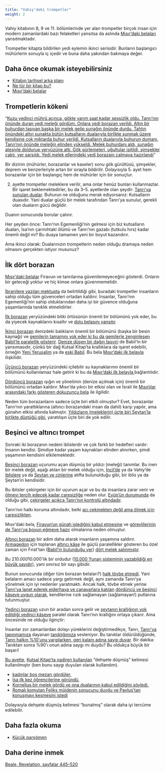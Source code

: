 ```yaml
---
title: "Vahiy’deki trompetler"
weight: 2
---
```


Vahiy kitabının 8, 9 ve 11. bölümlerinde yer alan trompetler birçok insan için modern zamanlardaki bazı felaketleri yansıtsa da aslında [Mısır’daki belaları](../../../../bible/exodus/expl/the-plagues-in-egypt) yansıtmaktadır.

Trompetler kitapta bildirilen yedi eylemin ikinci serisidir. Bunların başlangıcı mühürlerin sonuyla iç içedir ve buna daha yakından bakmaya değer.

## Daha önce okumak isteyebilirsiniz

<a name="b75f"></a>
- [Kitabın tarihsel arka planı](../../../../background/history/expl/pax-romana-key-to-understand-the-book-of-revelation)
- [Ne tür bir kitap bu?](../../../../background/literature/expl/the-book-of-revelation-how-to-read-it)
- [Mısır’daki belalar](../../../../bible/exodus/expl/the-plagues-in-egypt)

## Trompetlerin kökeni

<a name="9489"></a>
“[Kuzu yedinci mührü açınca, gökte yarım saat kadar sessizlik oldu. Tanrı’nın önünde duran yedi meleği gördüm. Onlara yedi borazan verildi. Altın bir buhurdan taşıyan başka bir melek gelip sunağın önünde durdu. Tahtın önündeki altın sunakta bütün kutsalların dualarıyla birlikte sunmak üzere kendisine çok miktarda buhur verildi. Kutsalların dualarıyla buhurun dumanı, Tanrı’nın önünde meleğin elinden yükseldi. Melek buhurdanı aldı, sunağın ateşiyle doldurup yeryüzüne attı. Gök gürlemeleri, uğultular işitildi, şimşekler çaktı, yer sarsıldı. Yedi melek ellerindeki yedi borazanı çalmaya hazırlandı](https://www.bibleserver.com/TR/Vahiy8%3A1-6)”

Bir dizinin (mühürler, borazanlar ve kaseler) sonu gök gürültüsü, şimşekler, deprem ve benzerleriyle artan bir sırayla bildirilir. Dolayısıyla 5. ayet hem borazanlar için bir başlangıç hem de mühürler için bir sonuçtur.

2. ayette trompetler meleklere verilir, ama onlar henüz bunları kullanmazlar. Bir işaret beklemektedirler, bu da 3–5. ayetlerde olan şeydir: [Tanrı’ya sunulan dualar](https://www.bibleserver.com/TR/Vahiy5%3A8). Buhurun ne olduğunu merak ediyorsanız: Kutsalların duasıdır. Yani dualar güçlü bir melek tarafından Tanrı’ya sunulur, gerekli olan duaların gücü değildir.

Duanın sonucunda borular çalınır.

Her şeyden önce: Tanrı’nın Egemenliği’nin gelmesi için biz kutsalların duaları, İsa’nın çarmıhtaki ölümü ve Tanrı’nın gazabı (tutkulu hırs) kadar önemli değil mi? Bu duaya tamamen yeni bir boyut kazandırır.

Ama ikinci olarak: Dualarınızın trompetlerin neden olduğu dramaya neden olmasını gerçekten istiyor musunuz?

## İlk dört borazan

<a name="c8ff"></a>
[Mısır’daki belalar](../../../../bible/exodus/expl/the-plagues-in-egypt) Firavun ve tanrılarına güvenilemeyeceğini gösterdi. Onların bir geleceği yoktur ve hiç kimse onlara güvenmemelidir.

[İbranilere yazılan mektupta](https://www.bibleserver.com/TR/%C4%B0braniler12%3A26-28) da belirtildiği gibi, buradaki trompetler insanların sahip olduğu tüm güvenceleri ortadan kaldırır. İnsanlar, Tanrı’nın Egemenliği’nin sahip olduklarından daha iyi bir güvence olduğuna yaşamlarında tanıklık etmelidirler.

[İlk borazan](https://www.bibleserver.com/TR/Vahiy8%3A7) yeryüzündeki bitki örtüsünün önemli bir bölümünü yok eder, bu da yiyecek kaynaklarını kısaltır ve [dolu belasını yansıtır](https://www.bibleserver.com/TR/M%C4%B1s%C4%B1rdan%20%C3%87%C4%B1k%C4%B1%C5%9F9%3A22-25).

[İkinci borazan](https://www.bibleserver.com/TR/Vahiy8%3A8-9) denizdeki balıkların önemli bir bölümünü (başka bir besin kaynağı) ve [gemilerin tamamını yok eder ki bu da gemilerle zenginleşen Babil’le paralellik gösterir](https://www.bibleserver.com/TR/Vahiy18%3A19). [Denize düşen bir dağın tasviri](https://www.bibleserver.com/TR/Vahiy18%3A21) de Babil’in bir yansımasıdır, çünkü bir dağ Kutsal Kitap’ta krallıklara da işaret edebilir, örneğin [Yeni Yeruşalim](https://www.bibleserver.com/TR/Vahiy21%3A10) ya da [eski Babil](https://www.bibleserver.com/TR/Yeremya51%3A25). Bu bela [Mısır’daki ilk belayla ](https://www.bibleserver.com/TR/M%C4%B1s%C4%B1rdan%20%C3%87%C4%B1k%C4%B1%C5%9F7%3A21)ilişkilidir.

[Üçüncü borazan](https://www.bibleserver.com/TR/Vahiy8%3A10-11) yeryüzündeki içilebilir su kaynaklarının önemli bir bölümünü kullanılamaz hale getirir ki bu da [Mısır’daki ilk belayla ](https://www.bibleserver.com/TR/M%C4%B1s%C4%B1rdan%20%C3%87%C4%B1k%C4%B1%C5%9F7%3A21)bağlantılıdır.

[Dördüncü borazan](https://www.bibleserver.com/TR/Vahiy8%3A12-13) ışığın ve yönelimin (denize açılmak için) önemli bir bölümünü ortadan kaldırır. Mısır’da yıkıcı bir etkisi olan ve İsrail ile [Mısırlılar arasındaki farkı gösteren dokuzuncu bela](https://www.bibleserver.com/TR/M%C4%B1s%C4%B1rdan%20%C3%87%C4%B1k%C4%B1%C5%9F10%3A22-23) ile ilgilidir.

Neden tüm borazanların sadece üçte biri etkili olmuştur? Evet, borazanlar Tanrı’nın yarattıklarına (altıncı borazandaki insan da dahil) karşı yapılır, ama günahın etkisi altında kalmıştır. [Yıldızların (meleklerin) üçte biri Şeytan’la birlikte düştüğü gibi](../../../../content/jesus/expl/a-different-christmas-story), yaratılışın üçte biri de yok edilir.

## Beşinci ve altıncı trompet

<a name="9bbb"></a>
Sonraki iki borazanın nedeni iblislerdir ve çok farklı bir hedefleri vardır: İnsanın kendisi. Şimdiye kadar yaşam kaynakları elinden alınırken, şimdi yaşamının kendisini etkilemektedir.

[Beşinci borazan](https://www.bibleserver.com/TR/Vahiy9%3A1-12) uçurumu açan düşmüş bir yıldızı (meleği) tanımlar. Bu inen bir melek değil, aşağı atılan bir melek olduğu için, [İncil’de](https://www.bibleserver.com/TR/Luka10%3A18) ya da Vahiy’de [iblislere](https://www.bibleserver.com/TR/Vahiy12%3A4) ya da [Şeytan ve cinlerine](https://www.bibleserver.com/TR/Vahiy12%3A9-10) atıfta bulunulduğu gibi, bir iblis ya da Şeytan’ın kendisidir.

Bu iblisler çekirgeler için bir uçurum açar ve bu da insanlara zarar verir ve [ölmeyi tercih edecek kadar çaresizliğe](https://www.bibleserver.com/TR/Vahiy9%3A6) neden olur. [Eyüp’ün durumunda](https://www.bibleserver.com/TR/Ey%C3%BCp2%3A4-6) da olduğu gibi, [çekirgeler açıkça Tanrı’nın kontrolü altındadır](https://www.bibleserver.com/TR/Vahiy9%3A5).

Tanrı’nın halkı koruma altındadır, belki [acı çekmekten değil ama ölmek için çaresizlikten](https://www.bibleserver.com/TR/Vahiy9%3A4).

Mısır’daki bela, [Firavun’un günah işlediğini kabul etmesine](https://www.bibleserver.com/TR/M%C4%B1s%C4%B1rdan%20%C3%87%C4%B1k%C4%B1%C5%9F10%3A13-17) ve [görevlilerinin de Tanrı’ya boyun eğmeye hazır](https://www.bibleserver.com/TR/M%C4%B1s%C4%B1rdan%20%C3%87%C4%B1k%C4%B1%C5%9F10%3A7) olmalarına neden olmuştur.

[Altıncı borazan](https://www.bibleserver.com/TR/Vahiy9%3A13-21) bir adım daha atarak insanların yaşamına saldırır. [Armagedon](../../../../content/bowls/expl/the-key-to-armageddon) için toplanan [altıncı kâse](https://www.bibleserver.com/TR/Vahiy16%3A12-14) ile güçlü paralellikler gösteren bu özel zaman için Fırat’tan ([Babil’in bulunduğu yer](https://en.wikipedia.org/wiki/Babylon)) [dört melek salınmıştır](https://www.bibleserver.com/TR/Vahiy9%3A14).

Bu 2*10.000*10.000'lik bir ordudur ([10.000 Yunan sisteminin yazabildiği en büyük sayıdır](https://simple.wikipedia.org/wiki/Greek_numerals)), yani sınırsız bir sayı gibidir.

Bunun sonucunda (diğer tüm borazan belaları?) [halk tövbe etmedi](https://www.bibleserver.com/TR/Vahiy9%3A20-21). Yani belaların amacı sadece yargı getirmek değil, aynı zamanda Tanrı’ya yönelmek için iyi nedenler yaratmaktı. Ancak halk, tövbe etmek yerine [Tanrı’ya lanet ederek ejderhaya ve canavarlara katılan](https://www.bibleserver.com/TR/Vahiy13%3A5-6) [dördüncü ve beşinci kâseye uygun olarak](https://www.bibleserver.com/TR/Vahiy16%3A8-11), kendilerine rızık sağlamayan (sağlamayan!) putlarına tutunmuştur.

[Yedinci borazan](https://www.bibleserver.com/TR/Vahiy11%3A15-19) uzun bir aradan sonra gelir ve [şeytanın krallığının yok edildiği yedinci kâseye](https://www.bibleserver.com/TR/Vahiy16%3A17-20) paralel olarak Tanrı’nın krallığını ortaya çıkarır. Ama öncesinde ne olduğu ilginçtir:

İnsanlar zor zamanlardan dolayı yüreklerini değiştirmedikçe, Tanrı, [Tanrı’ya tapınmamıza](https://www.bibleserver.com/TR/Vahiy11%3A1-2) dayanan [tanıklığımıza](https://www.bibleserver.com/TR/Vahiy11%3A3-12) sesleniyor. Bu tanıklar öldürüldüğünde, [Tanrı halkın %10'unu yargılarken, geri kalanı adına saygı duyar](https://www.bibleserver.com/TR/Vahiy11%3A13). Bir dakika: Tanıktan sonra %90'ı onun adına saygı mı duydu? Bu oldukça büyük bir başarı!

[Bu ayette](https://www.bibleserver.com/TR/Vahiy11%3A13), [Kutsal Kitap’ta nadiren kullanılan](https://biblehub.com/greek/1719.htm) “dehşete düşmüş” kelimesi kullanılmıştır (ben bunu saygı duyulan olarak kullandım).

- [kadınlar boş mezarı gördüler,](https://www.bibleserver.com/TR/Luka24%3A5)
- [İsa ilk kez öğrencilerine göründü,](https://www.bibleserver.com/TR/Luka24%3A5)
- [Kornelius bir melek gördü ve ona dualarının kabul edildiğini söyledi.](https://www.bibleserver.com/TR/El%C3%A7ilerin%20%C4%B0%C5%9Fleri10%3A4)
- [Romalı komutan Feliks müjdenin sonucunu duydu ve Pavlus’tan konuşmayı kesmesini istedi](https://www.bibleserver.com/TR/El%C3%A7ilerin%20%C4%B0%C5%9Fleri24%3A25)

Dolayısıyla dehşete düşmüş kelimesi “bunalmış” olarak daha iyi tercüme edilebilir.

## Daha fazla okuma

<a name="0922"></a>
- [Küçük parşömen](../../../../content/scroll/expl/the-little-scroll)

## Daha derine inmek

[Beale, Revelation, sayfalar 445–520](../../../../about/ressources/index.html#beale_rev)


